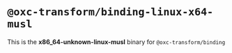# `@oxc-transform/binding-linux-x64-musl`

This is the **x86_64-unknown-linux-musl** binary for `@oxc-transform/binding`
